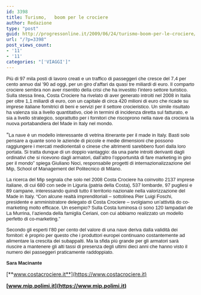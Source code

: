 ```yaml
---
id: 3398
title: Turismo,   boom per le crociere
author: Redazione
type: "post"
guid: http://progressonline.it/2009/06/24/turismo-boom-per-le-crociere/
url: "/?p=3398"
post_views_count:
- '11'
- '11'
categories: "['VIAGGI']"
---
```


<font face="Tahoma, sans-serif"><font size="2">Più di 97 mila posti di lavoro creati e un traffico di passeggeri che cresce del 7,4 per cento annuo dal ’90 ad oggi, per un giro d’affari da quasi tre miliardi di euro. Il comparto crociere sembra non aver risentito della crisi che ha investito l’intero settore turistico. Sulla stessa linea, Costa Crociere ha rivelato di aver generato introiti nel 2008 in Italia per oltre 1,1 miliardi di euro, con un capitale di circa 420 milioni di euro che ricade su imprese italiane fornitrici di beni e servizi per il settore crocieristico. Un simile risultato ha valenza sia a livello quantitativo, cioè in termini di incidenza diretta sul fatturato, e sia a livello strategico, soprattutto per i fornitori che riscoprono nella nave da crociera la nuova portabandiera del Made in Italy nel mondo. </font></font>

“<font size="2"><font face="Tahoma, sans-serif"><span>La nave è un modello interessante di vetrina itinerante per il made in Italy. Basti solo pensare a quante sono le aziende di piccole e medie dimensioni che possono raggiungere i mercati mediorientali o cinese che altrimenti sarebbero fuori dalla loro portata. Si tratta dunque di un doppio vantaggio: da una parte introiti derivanti dagli ordinativi che si ricevono dagli armatori, dall’altro l’opportunità di fare marketing in giro per il mondo” spiega Giuliano Noci, responsabile progetti di internazionalizzazione del Mip, School of Management del Politecnico di Milano.</span></font></font>

<font face="Tahoma, sans-serif"><font size="2">La ricerca del Mip segnala che solo nel 2008 Costa Crociere ha coinvolto 2137 imprese italiane, di cui 680 con sede in Liguria (patria della Costa), 537 lombarde, 97 pugliesi e 89 campane, interessando quindi tutto il territorio nazionale nella valorizzazione del Made in Italy. “Con alcune realtà imprenditoriali – sottolinea Pier Luigi Foschi, presidente e amministratore delegato di Costa Crociere – svolgiamo un’attività do co-marketing molto efficace. Un esempio? Sulla Costa luminosa ci sono 120 lampadari de La Murrina, l’azienda della famiglia Ceriani, con cui abbiamo realizzato un modello perfetto di co-marketing.”</font></font>

<font face="Tahoma, sans-serif"><font size="2">Secondo gli esperti l’80 per cento del valore di una nave deriva dalla validità dei fornitori: è proprio per questo che i produttori europei continuano costantemente ad alimentare la crescita dei subappalti. Ma la sfida più grande per gli armatori sarà riuscire a mantenere gli alti tassi di presenza degli ultimi dieci anni che hanno visto il numero dei passeggeri praticamente raddoppiato.</font></font>

<font face="Tahoma, sans-serif"><font size="2">**Sara Macinante**</font></font>

[**www.costacrociere.it**](https://www.costacrociere.it)

**[www.mip.polimi.it](https://www.mip.polimi.it)**